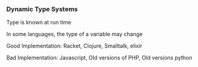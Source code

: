 ### Dynamic Type Systems

<p class="fragment fade-in" align="left">Type is known at run time</p>
<p class="fragment fade-in" align="left">In some languages, the type of a variable may change</p>
<p class="fragment fade-in" align="left">Good Implementation: Racket, Clojure, Smalltalk, elixir</p>
<p class="fragment fade-in" align="left">Bad Implementation: Javascript, Old versions of PHP, Old versions python</p>

